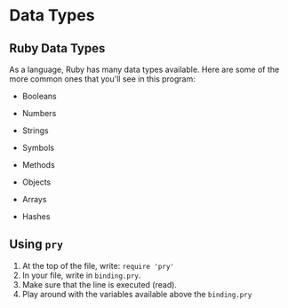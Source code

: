 # Data Types

## Ruby Data Types

As a language, Ruby has many data types available. Here are some of the more common ones that you'll see in this program:

- Booleans
- Numbers
- Strings
- Symbols
- Methods
- Objects

- Arrays
- Hashes

## Using `pry`
1. At the top of the file, write: `require 'pry'`
2. In your file, write in `binding.pry`.
3. Make sure that the line is executed (read).
4. Play around with the variables available above the `binding.pry`
